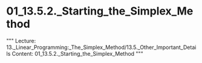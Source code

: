 # 01_13.5.2._Starting_the_Simplex_Method

"""
Lecture: 13._Linear_Programming:_The_Simplex_Method/13.5._Other_Important_Details
Content: 01_13.5.2._Starting_the_Simplex_Method
"""

